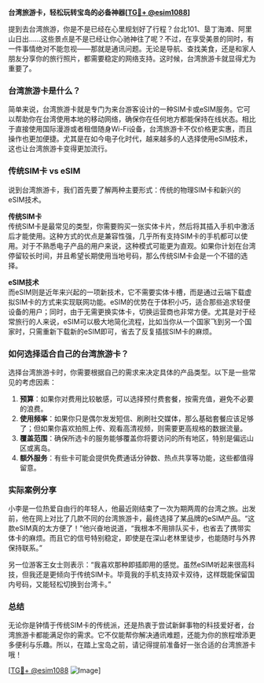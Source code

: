 **台湾旅游卡，轻松玩转宝岛的必备神器[[TG💪+ @esim1088](https://t.me/s/esim1088)]**

提到去台湾旅游，你是不是已经在心里规划好了行程？台北101、垦丁海滩、阿里山日出……这些景点是不是已经让你心驰神往了呢？不过，在享受美景的同时，有一件事情绝对不能忽视——那就是通讯问题。无论是导航、查找美食，还是和家人朋友分享你的旅行照片，都需要稳定的网络支持。这时候，台湾旅游卡就显得尤为重要了。

### 台湾旅游卡是什么？

简单来说，台湾旅游卡就是专门为来台游客设计的一种SIM卡或eSIM服务。它可以帮助你在台湾使用本地的移动网络，确保你在任何地方都能保持在线状态。相比于直接使用国际漫游或者租借随身Wi-Fi设备，台湾旅游卡不仅价格更实惠，而且操作也更加便捷。尤其是在如今电子化时代，越来越多的人选择使用eSIM技术，这也让台湾旅游卡变得更加流行。

### 传统SIM卡 vs eSIM

说到台湾旅游卡，我们首先要了解两种主要形式：传统的物理SIM卡和新兴的eSIM技术。

**传统SIM卡**  
传统SIM卡是最常见的类型，你需要购买一张实体卡片，然后将其插入手机中激活后才能使用。这种方式的优点是兼容性强，几乎所有支持SIM卡的手机都可以使用。对于不熟悉电子产品的用户来说，这种模式可能更为直观。如果你计划在台湾停留较长时间，并且希望长期使用当地号码，那么传统SIM卡会是一个不错的选择。

**eSIM技术**  
而eSIM则是近年来兴起的一项新技术，它不需要实体卡槽，而是通过云端下载虚拟SIM卡的方式来实现联网功能。eSIM的优势在于体积小巧，适合那些追求轻便设备的用户；同时，由于无需更换实体卡，切换运营商也非常方便。尤其是对于经常旅行的人来说，eSIM可以极大地简化流程，比如当你从一个国家飞到另一个国家时，只需重新下载新的eSIM即可，省去了反复插拔SIM卡的麻烦。

### 如何选择适合自己的台湾旅游卡？

选择台湾旅游卡时，你需要根据自己的需求来决定具体的产品类型。以下是一些常见的考虑因素：

1. **预算**：如果你对费用比较敏感，可以选择预付费套餐，按需充值，避免不必要的浪费。
2. **使用频率**：如果你只是偶尔发发短信、刷刷社交媒体，那么基础套餐应该足够了；但如果你喜欢拍照上传、观看高清视频，则需要更高规格的数据流量。
3. **覆盖范围**：确保所选卡的服务能够覆盖你将要访问的所有地区，特别是偏远山区或离岛。
4. **额外服务**：有些卡可能会提供免费通话分钟数、热点共享等功能，这些都值得留意。

### 实际案例分享

小李是一位热爱自由行的年轻人，他最近刚结束了一次为期两周的台湾之旅。出发前，他在网上对比了几款不同的台湾旅游卡，最终选择了某品牌的eSIM产品。“这款eSIM真的太方便了！”他兴奋地说道，“我根本不用排队买卡，也省去了携带实体卡的麻烦。而且它的信号特别稳定，即使是在深山老林里徒步，也能随时与外界保持联系。”

另一位游客王女士则表示：“我喜欢那种即插即用的感觉。虽然eSIM听起来很高科技，但我还是更倾向于传统SIM卡。毕竟我的手机支持双卡双待，这样既能保留国内号码，又能轻松切换到台湾卡。”

### 总结

无论你是钟情于传统SIM卡的传统派，还是热衷于尝试新鲜事物的科技爱好者，台湾旅游卡都能满足你的需求。它不仅能帮你解决通讯难题，还能为你的旅程增添更多便利与乐趣。所以，在踏上宝岛之前，请记得提前准备好一张合适的台湾旅游卡哦！

[[TG💪+ @esim1088](https://t.me/s/esim1088) ![Image](https://i.postimg.cc/4NQfJmqS/Snipaste-2025-05-13-00-14-12.png)]